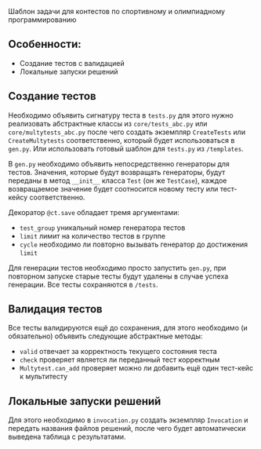Шаблон задачи для контестов по спортивному и олимпиадному программированию


## Особенности:
- Создание тестов с валидацией
- Локальные запуски решений


## Создание тестов

Необходимо объявить сигнатуру теста в `tests.py` для этого нужно реализовать абстрактные классы из `core/tests_abc.py` или `core/multytests_abc.py` после чего создать экземпляр `CreateTests` или `CreateMultytests` соответственно, который будет использоваться в `gen.py`. Или использовать готовый шаблон для `tests.py` из `/templates`.

В `gen.py` необходимо объявить непосредственно генераторы для тестов. Значения, которые будут возвращать генераторы, будут переданы в метод `__init__` класса `Test` (он же `TestCase`), каждое возвращаемое значение будет соотносится новому тесту или тест-кейсу соответственно.

Декоратор `@ct.save` обладает тремя аргументами:
- `test_group` уникальный номер генератора тестов
- `limit` лимит на количество тестов в группе
- `cycle` необходимо ли повторно вызывать генератор до достижения `limit`

Для генерации тестов необходимо просто запустить `gen.py`, при повторном запуске старые тесты будут удалены в случае успеха генерации. Все тесты сохраняются в `/tests`.

## Валидация тестов

Все тесты валидируются ещё до сохранения, для этого необходимо (и обязательно) объявить следующие абстрактные методы:
- `valid` отвечает за корректность текущего состояния теста
- `check` проверяет является ли переданный тест корректным
- `Multytest.can_add` проверяет можно ли добавить ещё один тест-кейс к мультитесту

## Локальные запуски решений

Для этого необходимо в `invocation.py` создать экземпляр `Invocation` и передать названия файлов решений, после чего будет автоматически выведена таблица с результатами.